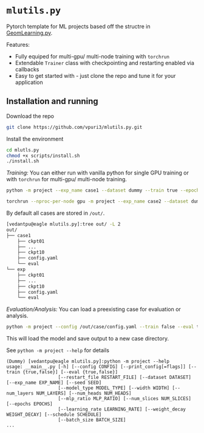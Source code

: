 # `mlutils.py`

Pytorch template for ML projects based off the structre in [GeomLearning.py](https://github.com/vpuri3/GeomLearning.py/tree/master).

Features:
- Fully equiped for multi-gpu/ multi-node training with `torchrun`
- Extendable `Trainer` class with checkpointing and restarting enabled via callbacks
- Easy to get started with - just clone the repo and tune it for your application

## Installation and running
Download the repo
```sh
git clone https://github.com/vpuri3/mlutils.py.git
```

Install the environment
```sh
cd mlutls.py
chmod +x scripts/install.sh
./install.sh
```

*Training:* You can either run with vanilla python for single GPU training or with `torchrun` for multi-gpu/ multi-node training.
```sh
python -m project --exp_name case1 --dataset dummy --train true --epochs 100 ...
```
```sh
torchrun --nproc-per-node gpu -m project --exp_name case2 --dataset dummy --train true --epochs 100 ...
```
By default all cases are stored in `/out/`.
```sh
[vedantpu@eagle mlutils.py]:tree out/ -L 2
out/
├── case1
    ├── ckpt01
    ├── ...
    ├── ckpt10
    ├── config.yaml
    └── eval
└── exp
    ├── ckpt01
    ├── ...
    ├── ckpt10
    ├── config.yaml
    └── eval
```

*Evaluation/Analysis:* You can load a preexisting case for evaluation or analysis.
```sh
python -m project --config /out/case/config.yaml --train false --eval true
```
This will load the model and save output to a new case directory.

See `python -m project --help` for details
```
(Dummy) [vedantpu@eagle mlutils.py]:python -m project --help
usage: __main__.py [-h] [--config CONFIG] [--print_config[=flags]] [--train {true,false}] [--eval {true,false}]
                   [--restart_file RESTART_FILE] [--dataset DATASET] [--exp_name EXP_NAME] [--seed SEED]
                   [--model_type MODEL_TYPE] [--width WIDTH] [--num_layers NUM_LAYERS] [--num_heads NUM_HEADS]
                   [--mlp_ratio MLP_RATIO] [--num_slices NUM_SLICES] [--epochs EPOCHS]
                   [--learning_rate LEARNING_RATE] [--weight_decay WEIGHT_DECAY] [--schedule SCHEDULE]
                   [--batch_size BATCH_SIZE]
...
```

